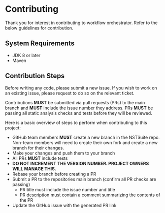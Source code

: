 # Contributing
Thank you for interest in contributing to workflow orchestrator. Refer to the below guidelines for contribution.

## System Requirements
- JDK 8 or later
- Maven

## Contribution Steps

Before writing any code, please submit a new issue. If you wish to work on an existing issue, please request to do so on the relevant ticket.

Contributions **MUST** be submitted via pull requests (PRs) to the main branch and **MUST** include the issue number they address. PRs **MUST** be passing all static analysis checks and tests before they will be reviewed.

Here is a basic overview of steps to perform when contributing to this project:

- GitHub team members **MUST** create a new branch in the NSTSuite repo. Non-team members will need to create their own fork and create a new branch for their changes.
- Make your changes and push them to your branch
- All PRs **MUST** include tests
- **DO NOT INCREMENT THE VERSION NUMBER. PROJECT OWNERS WILL MANAGE THIS.**
- Rebase your branch before creating a PR
- Submit a PR to the repositories main branch (confirm all PR checks are passing)
	- PR title must include the issue number and title
	- PR description must contain a comment summarizing the contents of the PR
- Update the GitHub issue with the generated PR link
